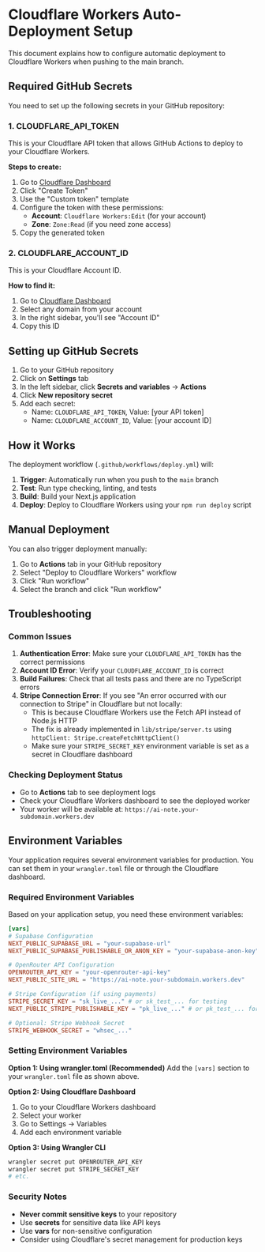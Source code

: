 # Cloudflare Workers Auto-Deployment Setup

This document explains how to configure automatic deployment to Cloudflare Workers when pushing to the main branch.

## Required GitHub Secrets

You need to set up the following secrets in your GitHub repository:

### 1. CLOUDFLARE_API_TOKEN

This is your Cloudflare API token that allows GitHub Actions to deploy to your Cloudflare Workers.

**Steps to create:**

1. Go to [Cloudflare Dashboard](https://dash.cloudflare.com/profile/api-tokens)
2. Click "Create Token"
3. Use the "Custom token" template
4. Configure the token with these permissions:
   - **Account**: `Cloudflare Workers:Edit` (for your account)
   - **Zone**: `Zone:Read` (if you need zone access)
5. Copy the generated token

### 2. CLOUDFLARE_ACCOUNT_ID

This is your Cloudflare Account ID.

**How to find it:**

1. Go to [Cloudflare Dashboard](https://dash.cloudflare.com/)
2. Select any domain from your account
3. In the right sidebar, you'll see "Account ID"
4. Copy this ID

## Setting up GitHub Secrets

1. Go to your GitHub repository
2. Click on **Settings** tab
3. In the left sidebar, click **Secrets and variables** → **Actions**
4. Click **New repository secret**
5. Add each secret:
   - Name: `CLOUDFLARE_API_TOKEN`, Value: [your API token]
   - Name: `CLOUDFLARE_ACCOUNT_ID`, Value: [your account ID]

## How it Works

The deployment workflow (`.github/workflows/deploy.yml`) will:

1. **Trigger**: Automatically run when you push to the `main` branch
2. **Test**: Run type checking, linting, and tests
3. **Build**: Build your Next.js application
4. **Deploy**: Deploy to Cloudflare Workers using your `npm run deploy` script

## Manual Deployment

You can also trigger deployment manually:

1. Go to **Actions** tab in your GitHub repository
2. Select "Deploy to Cloudflare Workers" workflow
3. Click "Run workflow"
4. Select the branch and click "Run workflow"

## Troubleshooting

### Common Issues

1. **Authentication Error**: Make sure your `CLOUDFLARE_API_TOKEN` has the correct permissions
2. **Account ID Error**: Verify your `CLOUDFLARE_ACCOUNT_ID` is correct
3. **Build Failures**: Check that all tests pass and there are no TypeScript errors
4. **Stripe Connection Error**: If you see "An error occurred with our connection to Stripe" in Cloudflare but not locally:
   - This is because Cloudflare Workers use the Fetch API instead of Node.js HTTP
   - The fix is already implemented in `lib/stripe/server.ts` using `httpClient: Stripe.createFetchHttpClient()`
   - Make sure your `STRIPE_SECRET_KEY` environment variable is set as a secret in Cloudflare dashboard

### Checking Deployment Status

- Go to **Actions** tab to see deployment logs
- Check your Cloudflare Workers dashboard to see the deployed worker
- Your worker will be available at: `https://ai-note.your-subdomain.workers.dev`

## Environment Variables

Your application requires several environment variables for production. You can set them in your `wrangler.toml` file or through the Cloudflare dashboard.

### Required Environment Variables

Based on your application setup, you need these environment variables:

```toml
[vars]
# Supabase Configuration
NEXT_PUBLIC_SUPABASE_URL = "your-supabase-url"
NEXT_PUBLIC_SUPABASE_PUBLISHABLE_OR_ANON_KEY = "your-supabase-anon-key"

# OpenRouter API Configuration
OPENROUTER_API_KEY = "your-openrouter-api-key"
NEXT_PUBLIC_SITE_URL = "https://ai-note.your-subdomain.workers.dev"

# Stripe Configuration (if using payments)
STRIPE_SECRET_KEY = "sk_live_..." # or sk_test_... for testing
NEXT_PUBLIC_STRIPE_PUBLISHABLE_KEY = "pk_live_..." # or pk_test_... for testing

# Optional: Stripe Webhook Secret
STRIPE_WEBHOOK_SECRET = "whsec_..."
```

### Setting Environment Variables

**Option 1: Using wrangler.toml (Recommended)**
Add the `[vars]` section to your `wrangler.toml` file as shown above.

**Option 2: Using Cloudflare Dashboard**
1. Go to your Cloudflare Workers dashboard
2. Select your worker
3. Go to Settings → Variables
4. Add each environment variable

**Option 3: Using Wrangler CLI**
```bash
wrangler secret put OPENROUTER_API_KEY
wrangler secret put STRIPE_SECRET_KEY
# etc.
```

### Security Notes

- **Never commit sensitive keys** to your repository
- Use **secrets** for sensitive data like API keys
- Use **vars** for non-sensitive configuration
- Consider using Cloudflare's secret management for production keys
